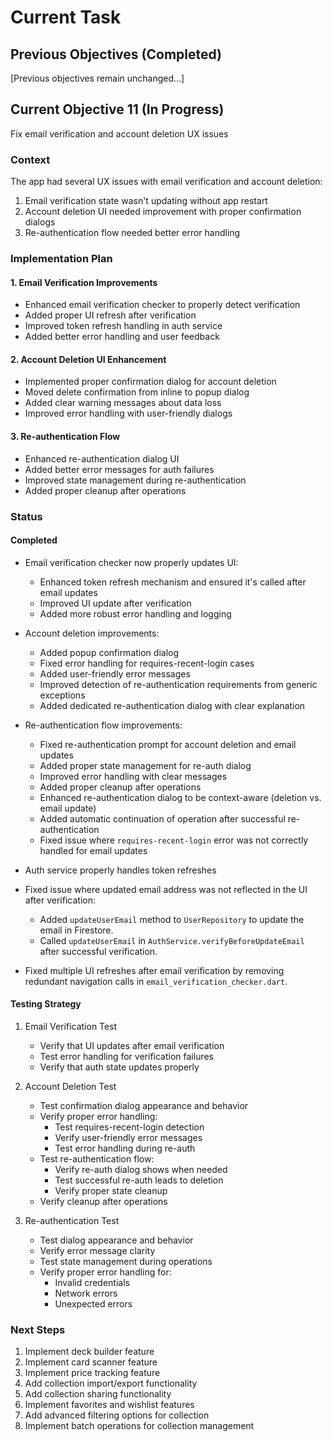 # Current Task

## Previous Objectives (Completed)

[Previous objectives remain unchanged...]

## Current Objective 11 (In Progress)

Fix email verification and account deletion UX issues

### Context

The app had several UX issues with email verification and account deletion:

1. Email verification state wasn't updating without app restart
2. Account deletion UI needed improvement with proper confirmation dialogs
3. Re-authentication flow needed better error handling

### Implementation Plan

#### 1. Email Verification Improvements

- Enhanced email verification checker to properly detect verification
- Added proper UI refresh after verification
- Improved token refresh handling in auth service
- Added better error handling and user feedback

#### 2. Account Deletion UI Enhancement

- Implemented proper confirmation dialog for account deletion
- Moved delete confirmation from inline to popup dialog
- Added clear warning messages about data loss
- Improved error handling with user-friendly dialogs

#### 3. Re-authentication Flow

- Enhanced re-authentication dialog UI
- Added better error messages for auth failures
- Improved state management during re-authentication
- Added proper cleanup after operations

### Status

#### Completed

- Email verification checker now properly updates UI:
  - Enhanced token refresh mechanism and ensured it's called after email updates
  - Improved UI update after verification
  - Added more robust error handling and logging
- Account deletion improvements:
  - Added popup confirmation dialog
  - Fixed error handling for requires-recent-login cases
  - Added user-friendly error messages
  - Improved detection of re-authentication requirements from generic exceptions
  - Added dedicated re-authentication dialog with clear explanation
- Re-authentication flow improvements:
  - Fixed re-authentication prompt for account deletion and email updates
  - Added proper state management for re-auth dialog
  - Improved error handling with clear messages
  - Added proper cleanup after operations
  - Enhanced re-authentication dialog to be context-aware (deletion vs. email update)
  - Added automatic continuation of operation after successful re-authentication
  - Fixed issue where `requires-recent-login` error was not correctly handled for email updates
- Auth service properly handles token refreshes
- Fixed issue where updated email address was not reflected in the UI after verification:
  - Added `updateUserEmail` method to `UserRepository` to update the email in Firestore.
  - Called `updateUserEmail` in `AuthService.verifyBeforeUpdateEmail` after successful verification.

- Fixed multiple UI refreshes after email verification by removing redundant navigation calls in `email_verification_checker.dart`.

#### Testing Strategy

1. Email Verification Test
   - Verify that UI updates after email verification
   - Test error handling for verification failures
   - Verify that auth state updates properly

2. Account Deletion Test
   - Test confirmation dialog appearance and behavior
   - Verify proper error handling:
     - Test requires-recent-login detection
     - Verify user-friendly error messages
     - Test error handling during re-auth
   - Test re-authentication flow:
     - Verify re-auth dialog shows when needed
     - Test successful re-auth leads to deletion
     - Verify proper state cleanup
   - Verify cleanup after operations

3. Re-authentication Test
   - Test dialog appearance and behavior
   - Verify error message clarity
   - Test state management during operations
   - Verify proper error handling for:
     - Invalid credentials
     - Network errors
     - Unexpected errors

### Next Steps

1. Implement deck builder feature
2. Implement card scanner feature
3. Implement price tracking feature
4. Add collection import/export functionality
5. Add collection sharing functionality
6. Implement favorites and wishlist features
7. Add advanced filtering options for collection
8. Implement batch operations for collection management
